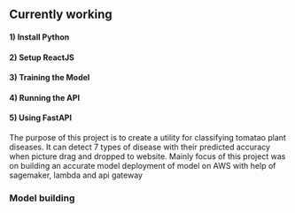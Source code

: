 <h2>Currently working</h2>

#### 1) Install Python
#### 2) Setup ReactJS
#### 3) Training the Model
#### 4) Running the API
#### 5) Using FastAPI

The purpose of this project is to create a utility for classifying tomatao plant diseases. It can detect 7 types of disease with their predicted accuracy when picture drag and dropped to website. Mainly focus of this project was on building an accurate model deployment of model on AWS with help of sagemaker, lambda and api gateway  

### Model building 
